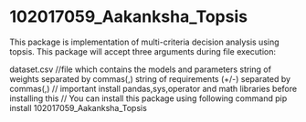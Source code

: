 # 102017059_Aakanksha_Topsis

This package is implementation of multi-criteria decision analysis using topsis. This package will accept three arguments during file execution:

dataset.csv //file which contains the models and parameters
string of weights separated by commas(,)
string of requirements (+/-) separated by commas(,) // important install pandas,sys,operator and math libraries before installing this // You can install this package using following command pip install 102017059_Aakanksha_Topsis
